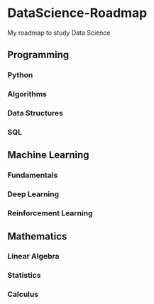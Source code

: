 # DataScience-Roadmap
My roadmap to study Data Science

## Programming
### Python
### Algorithms
### Data Structures
### SQL

## Machine Learning
### Fundamentals
### Deep Learning
### Reinforcement Learning

## Mathematics
### Linear Algebra
### Statistics
### Calculus
